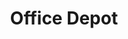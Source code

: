 ---
title: "Office Depot"
url: /huntsville/office-depot-memorial-parkway-southwest/
shop: Schreibwaren
---